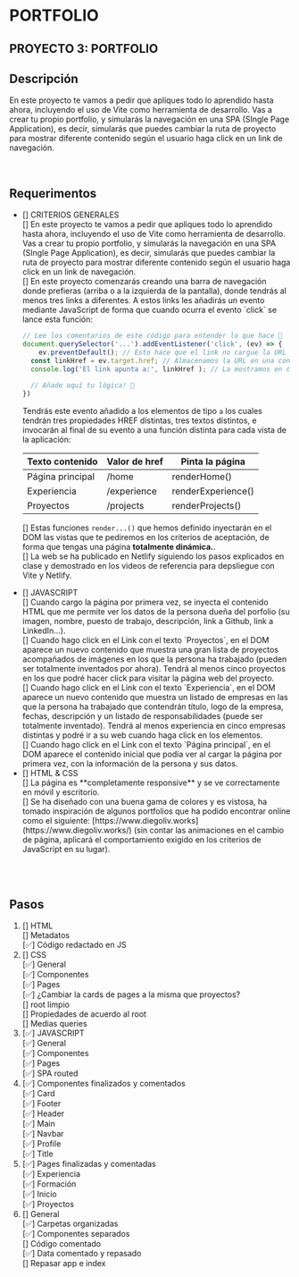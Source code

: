 # PORTFOLIO

## PROYECTO 3: PORTFOLIO
## Descripción
En este proyecto te vamos a pedir que apliques todo lo aprendido hasta ahora, incluyendo el uso de Vite como herramienta de desarrollo. Vas a crear tu propio portfolio, y simularás la navegación en una SPA (SIngle Page Application), es decir, simularás que puedes cambiar la ruta de proyecto para mostrar diferente contenido según el usuario haga click en un link de navegación.


<br>

## Requerimentos
<ul>
<li> [] CRITERIOS GENERALES</li>
[] En este proyecto te vamos a pedir que apliques todo lo aprendido hasta ahora, incluyendo el uso de Vite como herramienta de desarrollo. Vas a crear tu propio portfolio, y simularás la navegación en una SPA (SIngle Page Application), es decir, simularás que puedes cambiar la ruta de proyecto para mostrar diferente contenido según el usuario haga click en un link de navegación. <br>
[] En este proyecto comenzarás creando una barra de navegación donde prefieras (arriba o a la izquierda de la pantalla), donde tendrás al menos tres links a diferentes. A estos links les añadirás un evento mediante JavaScript de forma que cuando ocurra el evento `click` se lance esta función:

```jsx
// Lee los comentarios de este código para entender lo que hace 🔴
document.querySelector('...').addEventListener('click', (ev) => {
	ev.preventDefault(); // Esto hace que el link no cargue la URL a la que apunta
  const linkHref = ev.target.href; // Almacenamos la URL en una constante
  console.log('El link apunta a:', linkHref ); // La mostramos en consola
  
  // Añade aquí tu lógica! 🔽 
})
```

Tendrás este evento añadido a los elementos de tipo `a` los cuales tendrán tres propiedades HREF distintas, tres textos distintos, e invocarán al final de su evento a una función distinta para cada vista de la aplicación:

| Texto contenido | Valor de href | Pinta la página |
| --- | --- | --- |
| Página principal | /home | renderHome() |
| Experiencia | /experience | renderExperience() |
| Proyectos | /projects | renderProjects() |

[] Estas funciones `render...()` que hemos definido inyectarán en el DOM las vistas que te pediremos en los criterios de aceptación, de forma que tengas una página **totalmente dinámica.**. <br>
[] La web se ha publicado en Netlify siguiendo los pasos explicados en clase y demostrado en los videos de referencia para depsliegue con Vite y Netlify. <br>

<li> [] JAVASCRIPT </li>
[] Cuando cargo la página por primera vez, se inyecta el contenido HTML que me permite ver los datos de la persona dueña del porfolio (su imagen, nombre, puesto de trabajo, descripción, link a Github, link a LinkedIn…). <br>
[] Cuando hago click en el Link con el texto `Proyectos`, en el DOM aparece un nuevo contenido que muestra una gran lista de proyectos acompañados de imágenes en los que la persona ha trabajado (pueden ser totalmente inventados por ahora). Tendrá al menos cinco proyectos en los que podré hacer click para visitar la página web del proyecto. <br>
[] Cuando hago click en el Link con el texto `Experiencia`, en el DOM aparece un nuevo contenido que muestra un listado de empresas en las que la persona ha trabajado que contendrán título, logo de la empresa, fechas, descripción y un listado de responsabilidades (puede ser totalmente inventado). Tendrá al menos experiencia en cinco empresas distintas y podré ir a su web cuando haga click en los elementos. <br>
[] Cuando hago click en el Link con el texto `Página principal`, en el DOM aparece el contenido inicial que podía ver al cargar la página por primera vez, con la información de la persona y sus datos. <br>

<li> [] HTML & CSS </li>
[] La página es **completamente responsive** y se ve correctamente en móvil y escritorio. <br>
[] Se ha diseñado con una buena gama de colores y es vistosa, ha tomado inspiración de algunos portfolios que ha podido encontrar online como el siguiente: [https://www.diegoliv.works](https://www.diegoliv.works/) (sin contar las animaciones en el cambio de página, aplicará el comportamiento exigido en los criterios de JavaScript en su lugar). <br>
<br>
</ul>
<br>

## Pasos
<ol>
<li> [] HTML </li>
[] Metadatos <br>
[✅] Código redactado en JS <br>

<li> [] CSS </li>
[✅] General <br>
[✅] Componentes <br>
[✅] Pages <br>
[✅] ¿Cambiar la cards de pages a la misma que proyectos? <br>
[] root limpio <br>
[] Propiedades de acuerdo al root <br>
[] Medias queries <br>

<li> [✅] JAVASCRIPT </li>
[✅] General <br>
[✅] Componentes <br>
[✅] Pages <br>
[✅] SPA routed <br>

<li> [✅] Componentes finalizados y comentados </li>
[✅] Card <br>
[✅] Footer <br>
[✅] Header <br>
[✅] Main <br>
[✅] Navbar <br>
[✅] Profile <br>
[✅] Title <br>

<li> [✅] Pages finalizadas y comentadas </li>
[✅] Experiencia <br>
[✅] Formación <br>
[✅] Inicio <br>
[✅] Proyectos <br>

<li> [] General </li>
[✅] Carpetas organizadas <br>
[✅] Componentes separados <br>
[] Código comentado <br>
[✅] Data comentado y repasado <br>
[] Repasar app e index <br>
</ol>